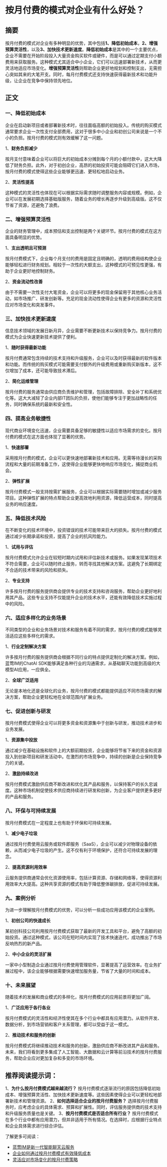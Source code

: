 # 按月付费的模式对企业有什么好处？

## 摘要

按月付费的模式对企业有多种明显的优势，其中包括**1、降低初始成本**，**2、增强预算灵活性**，以及**3、加快技术更新速度**。**降低初始成本**是其中的一个主要优点，企业不需要在开始阶段投入大量资金购买软件或硬件，而是可以通过定期支付小额费用来获取服务。这种模式尤其适合中小企业，它们可以迅速部署新技术，从而更灵活地适应市场变化。**增强预算灵活性**则帮助企业更好地规划和控制支出，无需担心突如其来的大笔开支。同时，每月付费模式还支持快速获得最新技术和功能升级，让企业在竞争中保持领先地位。

## 正文

### 一、降低初始成本

企业在启动新项目或者部署新技术时，往往面临高额的初始投入。传统的购买模式通常要求企业一次性支付全部费用，这对于很多中小企业和初创公司来说是一个不小的负担。按月付费的模式则有效缓解了这一问题。

1、**财务负担减少**

按月支付意味着企业可以将巨大的初始成本分摊到每个月的小额付款中，这大大降低了财务负担。此外，对于初创企业，高昂的初始投资可能会阻碍它们进入市场，按月付费的模式使得这些企业能够更迅速、更轻松地启动业务。

2、**灵活性提高**

这种模式的灵活性也体现在可以根据实际需求随时调整服务内容或规模。例如，企业可以在发展初期选择基础版服务，随着业务的增长再逐步升级到高级版。这不仅节省了资源，还避免了浪费。

### 二、增强预算灵活性

企业的财务管理中，成本预估和支出控制是两个关键环节。按月付费的模式在这方面具备明显的优势。

1、**支出透明且可预测**

按月付费模式下，企业每个月支付的费用是固定且明确的，透明的费用结构使企业能够轻松进行财务规划。相较于一次性的大额支出，这种模式的可预见性更强，有助于企业更好地控制财务。

2、**资金流动性改善**

由于不需要一次性支付大笔资金，企业可以将更多的现金保留用于其他核心业务活动，如市场推广、研发创新等。充足的现金流动性使得企业有更多的资源和灵活性应对市场变化和突发事件。

### 三、加快技术更新速度

信息技术领域的发展日新月异，企业需要不断更新技术以保持竞争力。按月付费的模式为企业快速更新技术提供了便利。

1、**随时获得最新功能**

按月付费通常包含持续的技术支持和升级服务，企业可以及时获得最新的软件版本和功能。而传统的购买模式可能需要支付额外的升级费用或重新购买新版本，这不仅增加了成本，还可能导致技术滞后。

2、**简化运维管理**

按月付费的服务通常由供应商负责维护和管理，包括故障排除、安全补丁和系统优化等。这大大减轻了企业内部IT团队的负担，使他们能够专注于更加战略性的任务，同时确保系统的最新和安全性。

### 四、提高业务敏捷性

现代商业环境变化迅速，企业需要具备足够的敏捷性以适应市场需求的变化。按月付费的模式在这方面也体现了显著的优势。

1、**快速部署**

采用按月付费的模式，企业可以更快速地部署新技术和应用。无需等待漫长的采购流程和大量的前期准备工作，这使得企业能够更快地响应市场变化，捕捉商业机会。

2、**弹性扩展**

按月付费模式一般支持按需扩展服务，企业可以根据实际需要随时增加或减少服务项目。这种弹性扩展的特点帮助企业更高效地利用资源，降低运营成本，同时提高业务的响应速度。

### 五、降低技术风险

在不断变化的技术环境中，投资错误的技术可能带来巨大的损失。按月付费的模式通过减少长期承诺和投资，提高了企业的抗风险能力。

1、**试用与评估**

按月付费模式允许企业在较短时期内试用和评估新技术或服务。如果发现某项技术不符合需要，企业可以随时终止服务，转而寻找其他解决方案。这避免了长期绑定不合适的技术带来的风险和损失。

2、**专业支持**

许多按月付费的服务提供商会提供专业的技术支持和咨询服务，帮助企业更好地利用其产品。这些专业支持不仅能提升企业的技术水平，还能有效降低技术实施过程中的风险。

### 六、适应多样化的业务场景

不同类型的企业和业务场景对技术和服务有着不同的需求，按月付费的模式能够灵活适应这些多样化的需求。

1、**行业定制解决方案**

许多按月付费的服务提供商会根据不同行业的特点提供定制化的解决方案。例如，蓝莺IM的ChatAI SDK能够满足各种行业的沟通需求，从基础聊天功能到高级的大模型AI应用，一应俱全。

2、**全球广泛适用**

无论是本地化还是全球化的业务，按月付费的模式都能提供适应不同市场需求的解决方案，帮助企业更轻松地在全球范围内扩展业务。

### 七、促进创新与研发

按月付费模式使得企业可以将更多资金和资源集中于创新与研发，推动技术进步和业务发展。

1、**资源集中投放**

通过减少在基础设施和软件上的大额前期投资，企业能够将节省下来的资金和资源投入到创新项目和研发活动中。在激烈的市场竞争中，持续的创新是企业保持竞争力的关键。

2、**激励持续改进**

按月付费模式激励供应商不断改进和优化其产品和服务，以保持客户的长久忠诚度。这种市场机制促使技术供应商持续进行研发和创新，为企业客户提供更多更好的产品和服务。

### 八、环保与可持续发展

按月付费模式在一定程度上也有助于环保和可持续发展。

1、**减少电子垃圾**

通过按月付费使用云服务或软件即服务（SaaS），企业可以减少对物理设备的依赖，从而减少电子垃圾的产生。这不仅有利于环境保护，还符合可持续发展的理念。

2、**提高资源利用效率**

云服务提供商通常会优化资源使用率，包括计算资源、存储和网络等，使得资源利用效率大大提高。这种共享资源的模式有助于降低整体碳排放，促进可持续发展。

### 九、案例分析

为进一步理解按月付费模式的优势，可以分析一些成功应用该模式的企业案例。

1、**初创公司的快速成长**

某初创科技公司利用按月付费模式获取了最新的开发工具和平台，避免了高额的初始投资。通过这种模式，该公司在短时间内实现了技术快速迭代，成功推出了市场反响热烈的新产品。

2、**中小企业的灵活扩展**

一家中小型制造企业通过按月付费使用管理软件，显著提高了运营效率。在业务扩展过程中，该企业能够根据需要快速增加服务量，节省了大量的时间和成本。

### 十、未来展望

随着技术的发展和商业模式的多样化，按月付费模式的应用前景将更加广阔。

1、**广泛应用于各行各业**

按月付费模式的灵活性和经济性使其在多个行业中都具有应用潜力。从软件开发、数据分析，到市场营销和客户关系管理，都可以受益于这一模式。

2、**推动技术和服务的创新**

按月付费模式将继续推动技术和服务的创新，激励供应商不断改进其产品和服务。未来，我们将看到更多集成了人工智能、大数据和云计算等前沿技术的按月付费服务，帮助企业应对更加复杂和多变的市场环境。

## 推荐阅读提示词：
1、**为什么按月付费模式越来越流行？**
   按月付费模式逐渐流行的原因包括降低初始成本、增强预算灵活性、加快技术更新速度等。这些因素使得企业可以更轻松地部署新技术和管理资源。
2、**如何选择适合企业的按月付费服务？**
   选择按月付费服务时，应考虑企业的具体需求、预算和扩展性。同时，评估服务提供商的技术支持和升级服务质量也是关键。
3、**按月付费模式是否适合所有行业？**
   按月付费模式在多个行业中都有应用潜力，但并非适用于所有情况。在选择时，应根据行业特点和企业具体需求进行综合评估。

了解更多可阅读：
- [蓝莺IM是新一代智能聊天云服务](https://www.lanyingim.com)
- [企业如何通过按月付费模式有效降低成本](https://lanying.link/doc/xxxxx)
- [灵活应对市场变化的按月付费策略](https://lanying.link/doc/xxxxx)